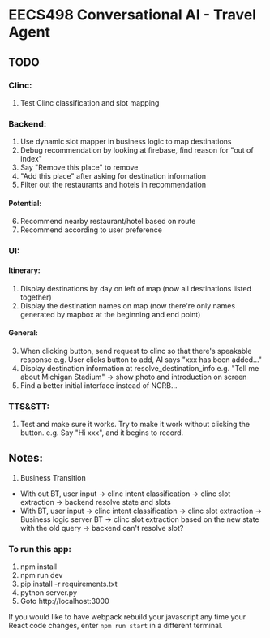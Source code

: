 # EECS498 Conversational AI - Travel Agent

## TODO
### Clinc:
1. Test Clinc classification and slot mapping
### Backend:
1. Use dynamic slot mapper in business logic to map destinations
2. Debug recommendation by looking at firebase, find reason for "out of index"
3. Say "Remove this place" to remove
4. "Add this place" after asking for destination information
5. Filter out the restaurants and hotels in recommendation
#### Potential:
6. Recommend nearby restaurant/hotel based on route
7. Recommend according to user preference
### UI:
#### Itinerary:
1. Display destinations by day on left of map (now all destinations listed together)
2. Display the destination names on map (now there're only names generated by mapbox at the beginning and end point)
#### General:
3. When clicking button, send request to clinc so that there's speakable response
   e.g. User clicks button to add, AI says "xxx has been added..."
4. Display destination information at resolve_destination_info 
   e.g. "Tell me about Michigan Stadium" -> show photo and introduction on screen
5. Find a better initial interface instead of NCRB...
### TTS&STT:
1. Test and make sure it works. Try to make it work without clicking the button.
   e.g. Say "Hi xxx", and it begins to record.


## Notes:
1. Business Transition
- With out BT, user input -> clinc intent classification -> clinc slot extraction -> backend resolve state and slots
- With BT, user input -> clinc intent classification -> clinc slot extraction -> Business logic server BT -> clinc slot extraction based on the new state with the old query -> backend can't resolve slot?


### To run this app:
1. npm install
2. npm run dev
3. pip install -r requirements.txt
4. python server.py
5. Goto http://localhost:3000

If you would like to have webpack rebuild your javascript any time your React code changes, enter `npm run start` in a different terminal.
